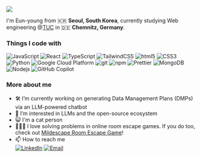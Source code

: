 
[<img src="https://github.com/user-attachments/assets/02eb74e5-f07b-4f13-88ae-d99bc0ca8bb4" />](https://codepen.io/carolineartz/pen/VwYwZaP)

I'm Eun-young from 🇰🇷 **Seoul, South Korea**, currently studying Web engineering @[TUC](https://www.tu-chemnitz.de) in 🇩🇪 **Chemnitz, Germany**.

### Things I code with
<p>
  <img alt="JavaScript" src="https://img.shields.io/badge/JavaScript-F7DF1E?style=flat-square&logo=javascript&logoColor=white" />
  <img alt="React" src="https://img.shields.io/badge/-React-45b8d8?style=flat-square&logo=react&logoColor=white" />
  <img alt="TypeScript" src="https://img.shields.io/badge/-TypeScript-007ACC?style=flat-square&logo=typescript&logoColor=white" />
  <img alt="TailwindCSS" src="https://img.shields.io/badge/tailwindcss-%2338B2AC.svg?style=flat-square&logo=tailwind-css&logoColor=white" />
  <img alt="html5" src="https://img.shields.io/badge/-HTML5-E34F26?style=flat-square&logo=html5&logoColor=white" />
  <img alt="CSS3" src="https://img.shields.io/badge/CSS3-1572B6?style=flat-square&logo=css3&logoColor=white" />
  <img alt="Python" src="https://img.shields.io/badge/Python-3776AB?style=flat-square&logo=python&logoColor=white" />
  <img alt="Google Cloud Platform" src="https://img.shields.io/badge/-Google_Cloud_Platform-1a73e8?style=flat-square&logo=google-cloud&logoColor=white" />
  <img alt="git" src="https://img.shields.io/badge/-Git-F05032?style=flat-square&logo=git&logoColor=white" />
  <img alt="npm" src="https://img.shields.io/badge/-NPM-CB3837?style=flat-square&logo=npm&logoColor=white" />
  <img alt="Prettier" src="https://img.shields.io/badge/-Prettier-F7B93E?style=flat-square&logo=prettier&logoColor=white" />
  <img alt="MongoDB" src="https://img.shields.io/badge/-MongoDB-13aa52?style=flat-square&logo=mongodb&logoColor=white" />
  <img alt="Nodejs" src="https://img.shields.io/badge/-Nodejs-43853d?style=flat-square&logo=Node.js&logoColor=white" />
  <img alt="GitHub Copilot" src="https://img.shields.io/badge/github_copilot-8957E5?style=flat-square&logo=github-copilot&logoColor=white" />
</p>

### More about me
- 🛠 I’m currently working on generating Data Management Plans (DMPs) via an LLM-powered chatbot
- 🌱 I’m interested in LLMs and the open-source ecosystem
- 😺 I'm a cat person
- 🕵🏻‍♀️ I love solving problems in online room escape games. If you do too, check out [Mildescape Room Escape Game](https://neat-escape.com/webgames/)!
- 📫 How to reach me
 <br> <a href="https://www.linkedin.com/in/y0ungchoi" target="_blank"><img alt="LinkedIn" src="https://img.shields.io/badge/linkedin-%230077B5.svg?&style=for-the-badge&logo=linkedin&logoColor=white" /></a> <a href="mailto:youngchoi2094@gmail.com"><img alt="Email" src="https://img.shields.io/badge/Gmail-D14836?style=for-the-badge&logo=gmail&logoColor=white" /></a> 

